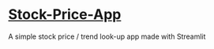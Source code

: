 # [Stock-Price-App](https://ricxian-stock-price-app-myapp-fm3rrl.streamlitapp.com/)

A simple stock price / trend look-up app made with Streamlit
